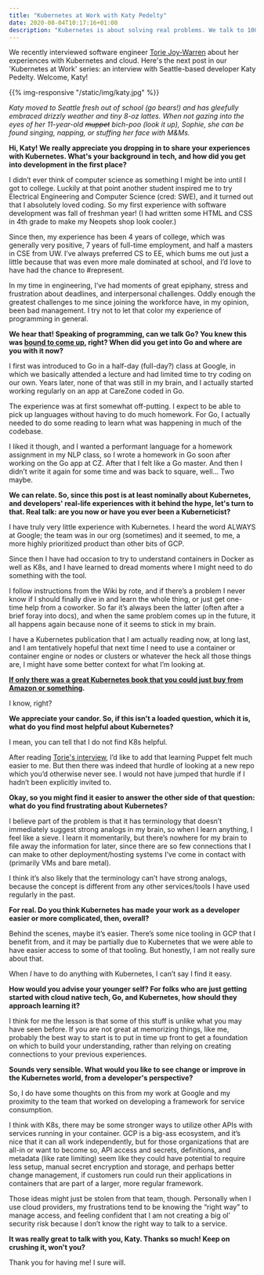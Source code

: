 ```yaml
---
title: "Kubernetes at Work with Katy Pedelty"
date: 2020-08-04T10:17:16+01:00
description: "Kubernetes is about solving real problems. We talk to 100% real software engineer Torie Joy-Warren about her experiences with k8s and cloud."
---
```


We recently interviewed software engineer [Torie Joy-Warren](/posts/kubernetes-at-work-torie-joy-warren/) about her experiences with Kubernetes and cloud. Here's the next post in our 'Kubernetes at Work' series: an interview with Seattle-based developer Katy Pedelty. Welcome, Katy!

{{% img-responsive "/static/img/katy.jpg" %}}

<em>Katy moved to Seattle fresh out of school (go bears!) and has gleefully embraced drizzly weather and tiny 8-oz lattes. When not gazing into the eyes of her 11-year-old <s>muppet</s> bich-poo (look it up), Sophie, she can be found singing, napping, or stuffing her face with M&Ms.</em>

<strong>Hi, Katy! We really appreciate you dropping in to share your experiences with Kubernetes. What's your background in tech, and how did you get into development in the first place?</strong>

I didn’t ever think of computer science as something I might be into until I got to college. Luckily at that point another student inspired me to try Electrical Engineering and Computer Science (cred: SWE), and it turned out that I absolutely loved coding. So my first experience with software development was fall of freshman year! (I had written some HTML and CSS in 4th grade to make my Neopets shop look cooler.)

Since then, my experience has been 4 years of college, which was generally very positive, 7 years of full-time employment, and half a masters in CSE from UW. I’ve always preferred CS to EE, which bums me out just a little because that was even more male dominated at school, and I’d love to have had the chance to #represent.

In my time in engineering, I’ve had moments of great epiphany, stress and frustration about deadlines, and interpersonal challenges. Oddly enough the greatest challenges to me since joining the workforce have, in my opinion, been bad management. I try not to let that color my experience of programming in general.

<!--more-->

<strong>We hear that! Speaking of programming, can we talk Go? You knew this was [bound to come up](https://bitfieldconsulting.com/golang/learn), right? When did you get into Go and where are you with it now?</strong>

I first was introduced to Go in a half-day (full-day?) class at Google, in which we basically attended a lecture and had limited time to try coding on our own. Years later, none of that was still in my brain, and I actually started working regularly on an app at CareZone coded in Go.

The experience was at first somewhat off-putting. I expect to be able to pick up languages without having to do much homework. For Go, I actually needed to do some reading to learn what was happening in much of the codebase.

I liked it though, and I wanted a performant language for a homework assignment in my NLP class, so I wrote a homework in Go soon after working on the Go app at CZ. After that I felt like a Go master. And then I didn’t write it again for some time and was back to square, well... Two maybe.

<strong>We can relate. So, since this post is at least nominally about Kubernetes, and developers' real-life experiences with it behind the hype, let's turn to that. Real talk: are you now or have you ever been a Kuberneticist?</strong>

I have truly very little experience with Kubernetes. I heard the word ALWAYS at Google; the team was in our org (sometimes) and it seemed, to me, a more highly prioritized product than other bits of GCP.

Since then I have had occasion to try to understand containers in Docker as well as K8s, and I have learned to dread moments where I might need to do something with the tool.

I follow instructions from the Wiki by rote, and if there’s a problem I never know if I should finally dive in and learn the whole thing, or just get one-time help from a coworker. So far it’s always been the latter (often after a brief foray into docs), and when the same problem comes up in the future, it all happens again because none of it seems to stick in my brain.

I have a Kubernetes publication that I am actually reading now, at long last, and I am tentatively hopeful that next time I need to use a container or container engine or nodes or clusters or whatever the heck all those things are, I might have some better context for what I’m looking at.

<strong>[If only there was a great Kubernetes book that you could just buy from Amazon or something](https://amzn.to/2PEPTjc).</strong>

I know, right?

<strong>We appreciate your candor. So, if this isn't a loaded question, which it is, what do you find most helpful about Kubernetes?</strong>

I mean, you can tell that I do not find K8s helpful.

After reading [Torie's interview](/posts/kubernetes-at-work-torie-joy-warren/), I’d like to add that learning Puppet felt much easier to me. But then there was indeed that hurdle of looking at a new repo which you’d otherwise never see. I would not have jumped that hurdle if I hadn’t been explicitly invited to.

<strong>Okay, so you might find it easier to answer the other side of that question: what do you find frustrating about Kubernetes?</strong>

I believe part of the problem is that it has terminology that doesn’t immediately suggest strong analogs in my brain, so when I learn anything, I feel like a sieve. I learn it momentarily, but there’s nowhere for my brain to file away the information for later, since there are so few connections that I can make to other deployment/hosting systems I’ve come in contact with (primarily VMs and bare metal).

I think it’s also likely that the terminology can’t have strong analogs, because the concept is different from any other services/tools I have used regularly in the past.

<strong>For real. Do you think Kubernetes has made your work as a developer easier or more complicated, then, overall?</strong>

Behind the scenes, maybe it’s easier. There’s some nice tooling in GCP that I benefit from, and it may be partially due to Kubernetes that we were able to have easier access to some of that tooling. But honestly, I am not really sure about that.

When *I* have to do anything with Kubernetes, I can’t say I find it easy.

<strong>How would you advise your younger self? For folks who are just getting started with cloud native tech, Go, and Kubernetes, how should they approach learning it?</strong>

I think for me the lesson is that some of this stuff is unlike what you may have seen before. If you are not great at memorizing things, like me, probably the best way to start is to put in time up front to get a foundation on which to build your understanding, rather than relying on creating connections to your previous experiences.

<strong>Sounds very sensible. What would you like to see change or improve in the Kubernetes world, from a developer's perspective?</strong>

So, I do have some thoughts on this from my work at Google and my proximity to the team that worked on developing a framework for service consumption.

I think with K8s, there may be some stronger ways to utilize other APIs with services running in your container. GCP is a big-ass ecosystem, and it’s nice that it can all work independently, but for those organizations that are all-in or want to become so, API access and secrets, definitions, and metadata (like rate limiting) seem like they could have potential to require less setup, manual secret encryption and storage, and perhaps better change management, if customers run could run their applications in containers that are part of a larger, more regular framework.

Those ideas might just be stolen from that team, though. Personally when I use cloud providers, my frustrations tend to be knowing the “right way” to manage access, and feeling confident that I am not creating a big ol’ security risk because I don’t know the right way to talk to a service.

<strong>It was really great to talk with you, Katy. Thanks so much! Keep on crushing it, won't you?</strong>

Thank you for having me! I sure will.